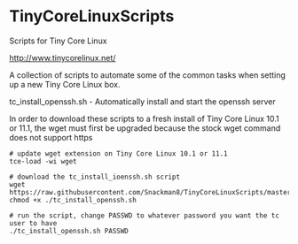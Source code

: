 # TinyCoreLinuxScripts
Scripts for Tiny Core Linux

http://www.tinycorelinux.net/

A collection of scripts to automate some of the common tasks when setting up a new Tiny Core Linux box.

tc_install_openssh.sh - Automatically install and start the openssh server

In order to download these scripts to a fresh install of Tiny Core Linux 10.1 or 11.1, the wget must first be upgraded because the stock wget command does not support https

```
# update wget extension on Tiny Core Linux 10.1 or 11.1
tce-load -wi wget

# download the tc_install_ioenssh.sh script
wget https://raw.githubusercontent.com/Snackman8/TinyCoreLinuxScripts/master/tc_install_openssh.sh
chmod +x ./tc_install_openssh.sh

# run the script, change PASSWD to whatever password you want the tc user to have
./tc_install_openssh.sh PASSWD
```
